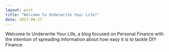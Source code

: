 ```yaml
---
layout: post
title: "Welcome to Underwrite Your Life!"
date: 2017-09-27
---
```


Welcome to Underwrite Your Life, a blog focused on Personal Finance with the intention of spreading information about how easy it is to tackle DIY Finance. 
